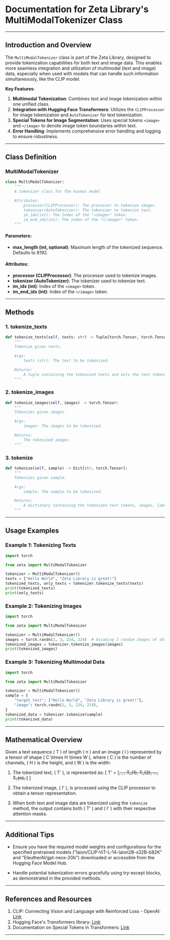 # **Documentation for Zeta Library's MultiModalTokenizer Class**

---

## **Introduction and Overview**

The `MultiModalTokenizer` class is part of the Zeta Library, designed to provide tokenization capabilities for both text and image data. This enables more seamless integration and utilization of multimodal (text and image) data, especially when used with models that can handle such information simultaneously, like the CLIP model.

**Key Features**:

1. **Multimodal Tokenization**: Combines text and image tokenization within one unified class.
2. **Integration with Hugging Face Transformers**: Utilizes the `CLIPProcessor` for image tokenization and `AutoTokenizer` for text tokenization.
3. **Special Tokens for Image Segmentation**: Uses special tokens `<image>` and `</image>` to denote image token boundaries within text.
4. **Error Handling**: Implements comprehensive error handling and logging to ensure robustness.

---

## **Class Definition**

### **MultiModalTokenizer**

```python
class MultiModalTokenizer:
    """
    A tokenizer class for the kosmos model

    Attributes:
        processor(CLIPProcessor): The processor to tokenize images.
        tokenizer(AutoTokenizer): The tokenizer to tokenize text.
        im_idx(int): The Index of the "<image>" token.
        im_end_idx(int): The index of the "</image>" token.
    """
```

#### **Parameters**:

- **max_length (int, optional)**: Maximum length of the tokenized sequence. Defaults to 8192.

#### **Attributes**:

- **processor (CLIPProcessor)**: The processor used to tokenize images.
- **tokenizer (AutoTokenizer)**: The tokenizer used to tokenize text.
- **im_idx (int)**: Index of the `<image>` token.
- **im_end_idx (int)**: Index of the `</image>` token.

---

## **Methods**

### **1. tokenize_texts**

```python
def tokenize_texts(self, texts: str) -> Tuple[torch.Tensor, torch.Tensor]:
    """
    Tokenize given texts.

    Args:
        texts (str): The text to be tokenized.

    Returns:
        A tuple containing the tokenized texts and only the text tokens.
    """
```

### **2. tokenize_images**

```python
def tokenize_images(self, images) -> torch.Tensor:
    """
    Tokenizes given images.

    Args:
        images: The images to be tokenized.

    Returns:
        The tokenized images.
    """
```

### **3. tokenize**

```python
def tokenize(self, sample) -> Dict[str, torch.Tensor]:
    """
    Tokenizes given sample.

    Args:
        sample: The sample to be tokenized.

    Returns:
        A dictionary containing the tokenized text tokens, images, labels, and attention mask.
    """
```

---

## **Usage Examples**

### **Example 1: Tokenizing Texts**

```python
import torch

from zeta import MultiModalTokenizer

tokenizer = MultiModalTokenizer()
texts = ["Hello World", "Zeta Library is great!"]
tokenized_texts, only_texts = tokenizer.tokenize_texts(texts)
print(tokenized_texts)
print(only_texts)
```

### **Example 2: Tokenizing Images**

```python
import torch

from zeta import MultiModalTokenizer

tokenizer = MultiModalTokenizer()
images = torch.randn(2, 3, 224, 224)  # Assuming 2 random images of shape 3x224x224
tokenized_images = tokenizer.tokenize_images(images)
print(tokenized_images)
```

### **Example 3: Tokenizing Multimodal Data**

```python
import torch

from zeta import MultiModalTokenizer

tokenizer = MultiModalTokenizer()
sample = {
    "target_text": ["Hello World", "Zeta Library is great!"],
    "image": torch.randn(2, 3, 224, 224),
}
tokenized_data = tokenizer.tokenize(sample)
print(tokenized_data)
```

---

## **Mathematical Overview**

Given a text sequence \( T \) of length \( n \) and an image \( I \) represented by a tensor of shape \( C \times H \times W \), where \( C \) is the number of channels, \( H \) is the height, and \( W \) is the width:

1. The tokenized text, \( T' \), is represented as:
   \[ T' = [<s>, <image>, </image>, T_{1}, T_{2}, ..., T_{n}, </s>] \]

2. The tokenized image, \( I' \), is processed using the CLIP processor to obtain a tensor representation.

3. When both text and image data are tokenized using the `tokenize` method, the output contains both \( T' \) and \( I' \) with their respective attention masks.

---

## **Additional Tips**

- Ensure you have the required model weights and configurations for the specified pretrained models ("laion/CLIP-ViT-L-14-laion2B-s32B-b82K" and "EleutherAI/gpt-neox-20b") downloaded or accessible from the Hugging Face Model Hub.
  
- Handle potential tokenization errors gracefully using try-except blocks, as demonstrated in the provided methods.

---

## **References and Resources**

1. CLIP: Connecting Vision and Language with Reinforced Loss - OpenAI: [Link](https://openai.com/blog/clip/)
2. Hugging Face's Transformers library: [Link](https://huggingface.co/transformers/)
3. Documentation on Special Tokens in Transformers: [Link](https://huggingface.co/transformers/main_classes/tokenizer.html#transformers.PreTrainedTokenizer.add_special_tokens)

---